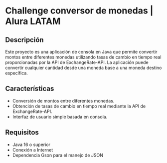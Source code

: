 # Challenge conversor de monedas | Alura LATAM
## Descripción
Este proyecto es una aplicación de consola en Java que permite convertir montos entre diferentes monedas utilizando tasas de cambio en tiempo real proporcionadas por la API de ExchangeRate-API. La aplicación puede convertir cualquier cantidad desde una moneda base a una moneda destino específica.

## Características
- Conversión de montos entre diferentes monedas.
- Obtención de tasas de cambio en tiempo real mediante la API de ExchangeRate-API.
- Interfaz de usuario simple basada en consola.
## Requisitos
- Java 16 o superior
- Conexión a Internet
- Dependencia Gson para el manejo de JSON
